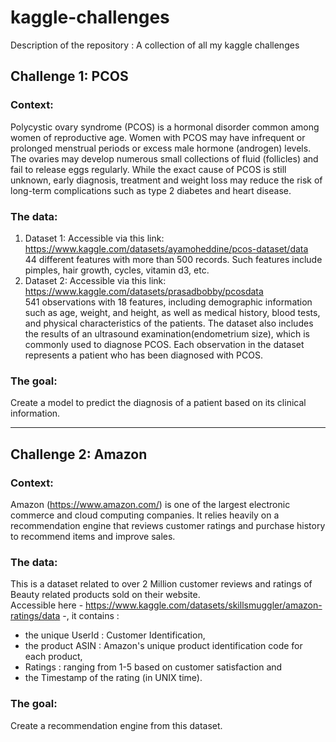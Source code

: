# kaggle-challenges
Description of the repository : A collection of all my kaggle challenges

## Challenge 1: PCOS
### Context: 
Polycystic ovary syndrome (PCOS) is a hormonal disorder common among women of reproductive age. Women with PCOS may have infrequent or prolonged menstrual periods or excess male hormone (androgen) levels. The ovaries may develop numerous small collections of fluid (follicles) and fail to release eggs regularly. While the exact cause of PCOS is still unknown, early diagnosis, treatment and weight loss may reduce the risk of long-term complications such as type 2 diabetes and heart disease.
### The data:
1. Dataset 1: Accessible via this link: https://www.kaggle.com/datasets/ayamoheddine/pcos-dataset/data  <br />
44 different features with more than 500 records. Such features include pimples, hair growth, cycles, vitamin d3, etc. 
2. Dataset 2: Accessible via this link: https://www.kaggle.com/datasets/prasadbobby/pcosdata  <br />
541 observations with 18 features, including demographic information such as age, weight, and height, as well as medical history, blood tests, and physical characteristics of the patients. The dataset also includes the results of an ultrasound examination(endometrium size), which is commonly used to diagnose PCOS. Each observation in the dataset represents a patient who has been diagnosed with PCOS.
### The goal:
Create a model to predict the diagnosis of a patient based on its clinical information. 
***
## Challenge 2: Amazon
### Context: 
Amazon (https://www.amazon.com/) is one of the largest electronic commerce and cloud computing companies. It relies heavily on a recommendation engine that reviews customer ratings and purchase history to recommend items and improve sales.
### The data:
This is a dataset related to over 2 Million customer reviews and ratings of Beauty related products sold on their website. <br />
Accessible here - https://www.kaggle.com/datasets/skillsmuggler/amazon-ratings/data -, it contains : <br />
* the unique UserId : Customer Identification, 
* the product ASIN : Amazon's unique product identification code for each product, 
* Ratings : ranging from 1-5 based on customer satisfaction and 
* the Timestamp of the rating (in UNIX time). 
### The goal:
Create a recommendation engine from this dataset. 
